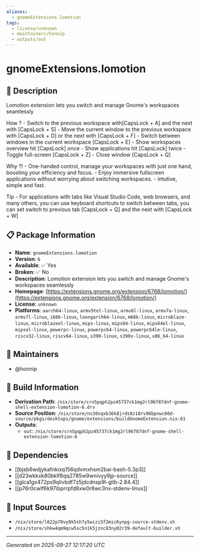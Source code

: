 ```yaml
---
aliases:
  - gnomeExtensions.lomotion
tags:
  - license/unknown
  - maintainers/honnip
  - outputs/out
---
```


# gnomeExtensions.lomotion

## 📝 Description

Lomotion extension lets you switch and manage Gnome's workspaces seamlessly

How ?
	- Switch to the previous workspace with[CapsLock + A] and the next with [CapsLock + S]
	- Move the current window to the previous workspace with [CapsLock + D] or the next with [CapsLock + F]
	- Switch between windows in the current workspace [CapsLock + E]
	- Show workspaces overview hit [CapsLock] once
	- Show applications hit [CapsLock] twice
	- Toggle full-screen [CapsLock + Z]
	- Close window [CapsLock + Q]

Why ?!
	- One-handed control, manage your workspaces with just one hand, boosting your efficiency and focus.
	- Enjoy immersive fullscreen applications without worrying about switching workspaces.
	- intutive, simple and fast.

Tip
	- For applications with tabs like Visual Studio Code, web browsers, and many others, you can use keyboard shortcuts to switch between tabs, you can set switch to previous tab [CapsLock + Q] and the next with [CapsLock + W]

## 📋 Package Information

- **Name**: `gnomeExtensions.lomotion`
- **Version**: `6`
- **Available**: ✅ Yes
- **Broken**: ✅ No
- **Description**: Lomotion extension lets you switch and manage Gnome's workspaces seamlessly
- **Homepage**: [https://extensions.gnome.org/extension/6768/lomotion/](https://extensions.gnome.org/extension/6768/lomotion/)
- **License**: `unknown`
- **Platforms**: `aarch64-linux`, `armv5tel-linux`, `armv6l-linux`, `armv7a-linux`, `armv7l-linux`, `i686-linux`, `loongarch64-linux`, `m68k-linux`, `microblaze-linux`, `microblazeel-linux`, `mips-linux`, `mips64-linux`, `mips64el-linux`, `mipsel-linux`, `powerpc-linux`, `powerpc64-linux`, `powerpc64le-linux`, `riscv32-linux`, `riscv64-linux`, `s390-linux`, `s390x-linux`, `x86_64-linux`
## 👥 Maintainers

- @honnip


## 🔧 Build Information

- **Derivation Path**: `/nix/store/crn5pqph2pz45737ck1mg2rl96f87dnf-gnome-shell-extension-lomotion-6.drv`
- **Source Position**: `/nix/store/ns30sqxb36k8jrds8z18rv96bpnwc60d-source/pkgs/desktops/gnome/extensions/buildGnomeExtension.nix:61`
- **Outputs**:
  - `out`:  `/nix/store/crn5pqph2pz45737ck1mg2rl96f87dnf-gnome-shell-extension-lomotion-6`

## 🔗 Dependencies

- [[bjsb6wdjykafnkixq156qdvmxhsm2bai-bash-5.3p3]]
- [[d23wkkxk80bklf6qq2785w9wnivyy9jp-source]]
- [[glca1gx472ps9qlivbdf7z5jdcdnsp9l-glib-2.84.4]]
- [[p76r0cwlf6k97ibprrpfd8xw0r8wc3nx-stdenv-linux]]

## 📁 Input Sources

- `/nix/store/l622p70vy8k5sh7y5wizi5f2mic6ynpg-source-stdenv.sh`
- `/nix/store/shkw4qm9qcw5sc5n1k5jznc83ny02r39-default-builder.sh`

---
*Generated on 2025-09-27 12:17:20 UTC*
